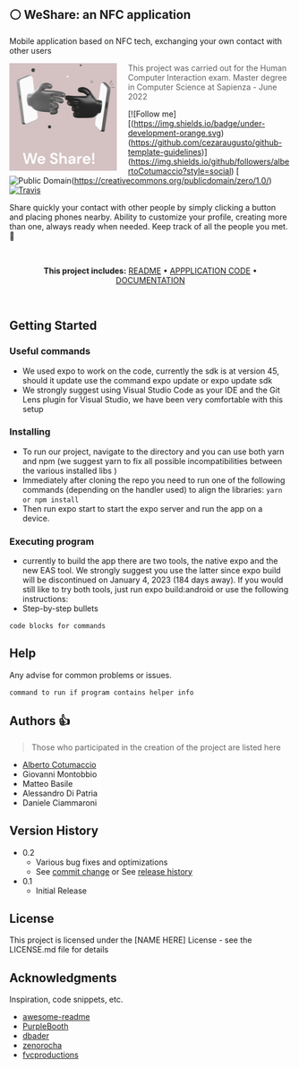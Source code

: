 ## ⚪ WeShare: an NFC application

Mobile application based on NFC tech, exchanging your own contact with other users

<img src="App/assets/images/logo.png" align="left" width="192px" height="192px"/>
<img align="left" width="0" height="192px" hspace="10"/>

> This project was carried out for the Human Computer Interaction exam. Master degree in Computer Science at Sapienza - June 2022

[![Follow me][(https://img.shields.io/badge/under-development-orange.svg) (https://github.com/cezaraugusto/github-template-guidelines)] (https://img.shields.io/github/followers/albertoCotumaccio?style=social) [![Public Domain](https://img.shields.io/badge/public-domain-lightgrey.svg)(https://creativecommons.org/publicdomain/zero/1.0/) [![Travis](https://img.shields.io/travis/cezaraugusto/github-template-guidelines.svg)](http://github.com/cezaraugusto/github-template-guidelines)

Share quickly your contact with other people by simply clicking a button and placing phones nearby. Ability to customize your profile, creating more than one, always ready when needed. Keep track of all the people you met. 📱

<br>
<p align="center">
<strong>This project includes:</strong>
<a href="/.github/README.md">README</a> • <a href="https://github.com/albertoCotumaccio/WeShare---application/tree/main/App">APPPLICATION CODE</a> • <a href="https://github.com/albertoCotumaccio/WeShare---application/tree/main/Documents">DOCUMENTATION</a></a>
</p>
<br>


## Getting Started

### Useful commands

* We used expo to work on the code, currently the sdk is at version 45, should it update use the command expo update or expo update sdk
* We strongly suggest using Visual Studio Code as your IDE and the Git Lens plugin for Visual Studio, we have been very comfortable with this setup

### Installing

* To run our project, navigate to the directory and you can use both yarn and npm (we suggest yarn to fix all possible incompatibilities between the various installed libs )
* Immediately after cloning the repo you need to run one of the following commands (depending on the handler used) to align the libraries: ```yarn or npm install```
* Then run expo start to start the expo server and run the app on a device.

### Executing program

* currently to build the app there are two tools, the native expo and the new EAS tool. We strongly suggest you use the latter since expo build will be discontinued on January 4, 2023 (184 days away). If you would still like to try both tools, just run expo build:android or use the following instructions:
* Step-by-step bullets
```
code blocks for commands
```

## Help

Any advise for common problems or issues.
```
command to run if program contains helper info
```

## Authors :thumbsup:

> Those who participated in the creation of the project are listed here

* [Alberto Cotumaccio](https://it.linkedin.com/in/alberto-cotumaccio-8b8443229?trk=people-guest_people_search-card)
* Giovanni Montobbio
* Matteo Basile
* Alessandro Di Patria
* Daniele Ciammaroni

## Version History

* 0.2
    * Various bug fixes and optimizations
    * See [commit change]() or See [release history]()
* 0.1
    * Initial Release

## License

This project is licensed under the [NAME HERE] License - see the LICENSE.md file for details

## Acknowledgments

Inspiration, code snippets, etc.
* [awesome-readme](https://github.com/matiassingers/awesome-readme)
* [PurpleBooth](https://gist.github.com/PurpleBooth/109311bb0361f32d87a2)
* [dbader](https://github.com/dbader/readme-template)
* [zenorocha](https://gist.github.com/zenorocha/4526327)
* [fvcproductions](https://gist.github.com/fvcproductions/1bfc2d4aecb01a834b46)
